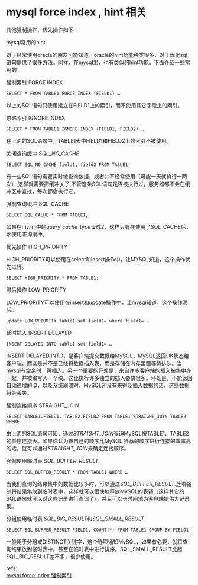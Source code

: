 # mysql force index , hint 相关




其他强制操作，优先操作如下：

mysql常用的hint

对于经常使用oracle的朋友可能知道，oracle的hint功能种类很多，对于优化sql语句提供了很多方法。同样，在mysql里，也有类似的hint功能。下面介绍一些常用的。

强制索引 FORCE INDEX

	SELECT * FROM TABLE1 FORCE INDEX (FIELD1) …

以上的SQL语句只使用建立在FIELD1上的索引，而不使用其它字段上的索引。

忽略索引 IGNORE INDEX

	SELECT * FROM TABLE1 IGNORE INDEX (FIELD1, FIELD2) …

在上面的SQL语句中，TABLE1表中FIELD1和FIELD2上的索引不被使用。

关闭查询缓冲 *SQL_NO_CACHE*

	SELECT SQL_NO_CACHE field1, field2 FROM TABLE1;

有一些SQL语句需要实时地查询数据，或者并不经常使用（可能一天就执行一两次）,这样就需要把缓冲关了,不管这条SQL语句是否被执行过，服务器都不会在缓冲区中查找，每次都会执行它。

强制查询缓冲 SQL_CACHE

	SELECT SQL_CALHE * FROM TABLE1;

如果在my.ini中的*query_cache_type*设成2，这样只有在使用了SQL_CACHE后，才使用查询缓冲。

优先操作 HIGH_PRIORITY

HIGH_PRIORITY可以使用在select和insert操作中，让MYSQL知道，这个操作优先进行。

	SELECT HIGH_PRIORITY * FROM TABLE1;

滞后操作 LOW_PRIORITY

LOW_PRIORITY可以使用在insert和update操作中，让mysql知道，这个操作滞后。

	update LOW_PRIORITY table1 set field1= where field1= …

延时插入 INSERT DELAYED

	INSERT DELAYED INTO table1 set field1= …

INSERT DELAYED INTO，是客户端提交数据给MySQL，MySQL返回OK状态给客户端。而这是并不是已经将数据插入表，而是存储在内存里面等待排队。当mysql有空余时，再插入。另一个重要的好处是，来自许多客户端的插入被集中在一起，并被编写入一个块。这比执行许多独立的插入要快很多。坏处是，不能返回自动递增的ID，以及系统崩溃时，MySQL还没有来得及插入数据的话，这些数据将会丢失。

强制连接顺序 STRAIGHT_JOIN

	SELECT TABLE1.FIELD1, TABLE2.FIELD2 FROM TABLE1 STRAIGHT_JOIN TABLE2 WHERE …

由上面的SQL语句可知，通过*STRAIGHT_JOIN*强迫MySQL按TABLE1、TABLE2的顺序连接表。如果你认为按自己的顺序比MySQL 推荐的顺序进行连接的效率高的话，就可以通过*STRAIGHT_JOIN*来确定连接顺序。

强制使用临时表 *SQL_BUFFER_RESULT*

	SELECT SQL_BUFFER_RESULT * FROM TABLE1 WHERE …

当我们查询的结果集中的数据比较多时，可以通过*SQL_BUFFER_RESULT*.选项强制将结果集放到临时表中，这样就可以很快地释放MySQL的表锁（这样其它的SQL语句就可以对这些记录进行查询了），并且可以长时间地为客户端提供大记录集。

分组使用临时表 *SQL_BIG_RESULT*和*SQL_SMALL_RESULT*

	SELECT SQL_BUFFER_RESULT FIELD1, COUNT(*) FROM TABLE1 GROUP BY FIELD1;

一般用于分组或DISTINCT关键字，这个选项通知MySQL，如果有必要，就将查询结果放到临时表中，甚至在临时表中进行排序。SQL_SMALL_RESULT比起SQL_BIG_RESULT差不多，很少使用。


refs:  
[mysql force Index 强制索引](http://blog.sina.com.cn/s/blog_49cc837a0100dpsv.html)